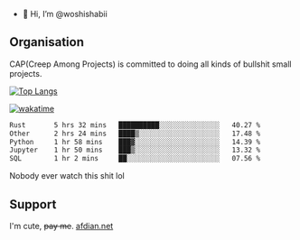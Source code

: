 - 👋 Hi, I’m @woshishabii

## Organisation

CAP(Creep Among Projects) is committed to doing all kinds of bullshit small projects.

[![Top Langs](https://github-readme-stats.vercel.app/api/top-langs/?username=woshishabii&layout=compact)](https://github.com/anuraghazra/github-readme-stats)

[![wakatime](https://wakatime.com/badge/user/34d02784-acc1-4a16-82d7-33fdb53c4ed6.svg)](https://wakatime.com/@34d02784-acc1-4a16-82d7-33fdb53c4ed6)


<!--START_SECTION:waka-->

```txt
Rust       5 hrs 32 mins   ██████████░░░░░░░░░░░░░░░   40.27 %
Other      2 hrs 24 mins   ████▒░░░░░░░░░░░░░░░░░░░░   17.48 %
Python     1 hr 58 mins    ███▓░░░░░░░░░░░░░░░░░░░░░   14.39 %
Jupyter    1 hr 50 mins    ███▒░░░░░░░░░░░░░░░░░░░░░   13.32 %
SQL        1 hr 2 mins     ██░░░░░░░░░░░░░░░░░░░░░░░   07.56 %
```

<!--END_SECTION:waka-->

Nobody ever watch this shit lol

## Support
I'm cute, ~~pay me~~.
[afdian.net](https://afdian.com/a/woshishabi)

<!---
woshishabii/woshishabii is a ✨ special ✨ repository because its `README.md` (this file) appears on your GitHub profile.
You can click the Preview link to take a look at your changes.
--->
